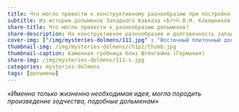 ```yaml
---
title: Что могло привести к конструктивному разнообразию при постройке дольменов на Западном Кавказе?
subtitle: Из истории дольменов Западного Кавказа <br>© В.Н. Ковешников
share-title: Что могло привести к разнообразию дольменов?
share-description: На конструктивное разнообразие и долговечность западно-кавказских дольменов, прежде всего, повлияли горные породы, из которых они сооружались.
cover-img: ["/img/mysteries-dolmens/111.jpg" : "Восточный плиточный дольмен из группы, состоящей из двух мегалитов. Расположены в 3,5 км на северо-восток от посёлка Новый Абинского района у безымянной высоты 460,2 м"]
thumbnail-img: /img/mysteries-dolmens/ch1p2/thumb.jpg
thumbnail-caption: Каменная гробница близ Штёкгейма (Германия)
share-img: /img/mysteries-dolmens/111-s.jpg
categories: mysteries-dolmens
tags: [дольмены]
---
```

_«Именно только жизненно необходимая идея, могла породить произведение зодчества, подобные дольменам»_
